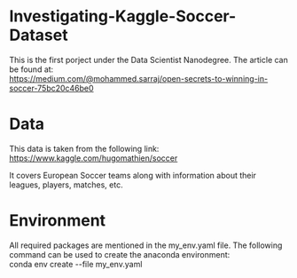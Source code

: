 # Investigating-Kaggle-Soccer-Dataset
This is the first porject under the Data Scientist Nanodegree. The article can be found at:<br>
https://medium.com/@mohammed.sarraj/open-secrets-to-winning-in-soccer-75bc20c46be0

# Data
This data is taken from the following link:
https://www.kaggle.com/hugomathien/soccer

It covers European Soccer teams along with information about their leagues, players, matches, etc.

# Environment
All required packages are mentioned in the my_env.yaml file. The following command can be used to create the anaconda environment:<br>
conda env create --file my_env.yaml
 